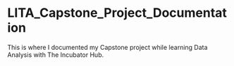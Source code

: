 # LITA_Capstone_Project_Documentation
This is where I documented my Capstone project while learning Data Analysis with The Incubator Hub.
